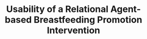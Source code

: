 ---
name: "Usability Of A Relational Agent Based Breastfeeding"
title: "Usability of a Relational Agent-based Breastfeeding Promotion Intervention"
journal: "journal name" 
project: null
event: "Society for Behavioral Medicine (SBM) annual meeting, Symposium on Technology-Delivered Behavioral Interventions for Childbearing Women: Challenges, Triumphs, and Lessons Learned (abstract)"
authors:
- name: "Bickmore, T."
- name: "Zhang, Z."
- name: "Edwards, R."
year: 2016
resources: null
external_url: null
draft: false 
headless: true
---